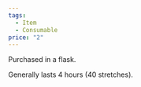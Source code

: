```yaml
---  
tags:  
  - Item  
  - Consumable  
price: "2"  
---  
```

Purchased in a flask.  
  
Generally lasts 4 hours (40 stretches).
